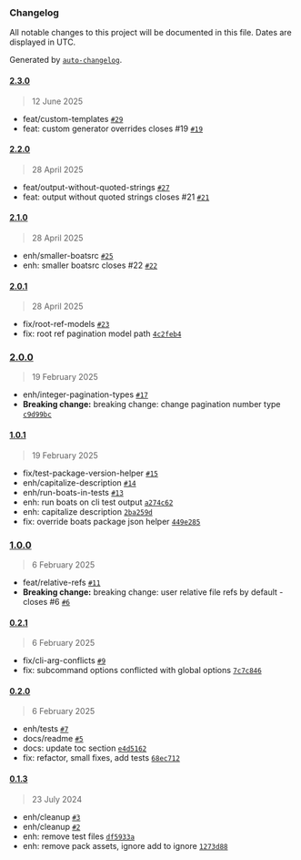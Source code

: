### Changelog

All notable changes to this project will be documented in this file. Dates are displayed in UTC.

Generated by [`auto-changelog`](https://github.com/CookPete/auto-changelog).

#### [2.3.0](https://github.com/acrontum/boats-cli/compare/2.2.0...2.3.0)

> 12 June 2025

- feat/custom-templates [`#29`](https://github.com/acrontum/boats-cli/pull/29)
- feat: custom generator overrides closes #19 [`#19`](https://github.com/acrontum/boats-cli/issues/19)

#### [2.2.0](https://github.com/acrontum/boats-cli/compare/2.1.0...2.2.0)

> 28 April 2025

- feat/output-without-quoted-strings [`#27`](https://github.com/acrontum/boats-cli/pull/27)
- feat: output without quoted strings closes #21 [`#21`](https://github.com/acrontum/boats-cli/issues/21)

#### [2.1.0](https://github.com/acrontum/boats-cli/compare/2.0.1...2.1.0)

> 28 April 2025

- enh/smaller-boatsrc [`#25`](https://github.com/acrontum/boats-cli/pull/25)
- enh: smaller boatsrc closes #22 [`#22`](https://github.com/acrontum/boats-cli/issues/22)

#### [2.0.1](https://github.com/acrontum/boats-cli/compare/2.0.0...2.0.1)

> 28 April 2025

- fix/root-ref-models [`#23`](https://github.com/acrontum/boats-cli/pull/23)
- fix: root ref pagination model path [`4c2feb4`](https://github.com/acrontum/boats-cli/commit/4c2feb4af267476f14817df2e6b34f0e689a8834)

### [2.0.0](https://github.com/acrontum/boats-cli/compare/1.0.1...2.0.0)

> 19 February 2025

- enh/integer-pagination-types [`#17`](https://github.com/acrontum/boats-cli/pull/17)
- **Breaking change:** breaking change: change pagination number type [`c9d99bc`](https://github.com/acrontum/boats-cli/commit/c9d99bc5b4e62cef5acc3fcc3a38247b495a2247)

#### [1.0.1](https://github.com/acrontum/boats-cli/compare/1.0.0...1.0.1)

> 19 February 2025

- fix/test-package-version-helper [`#15`](https://github.com/acrontum/boats-cli/pull/15)
- enh/capitalize-description [`#14`](https://github.com/acrontum/boats-cli/pull/14)
- enh/run-boats-in-tests [`#13`](https://github.com/acrontum/boats-cli/pull/13)
- enh: run boats on cli test output [`a274c62`](https://github.com/acrontum/boats-cli/commit/a274c623c20f1437b11555beee0e624b3553d695)
- enh: capitalize description [`2ba259d`](https://github.com/acrontum/boats-cli/commit/2ba259d0cf62d4f140aedf64d6f0eff8a14b9a33)
- fix: override boats package json helper [`449e285`](https://github.com/acrontum/boats-cli/commit/449e28547120da0d510601ef588e14e6e5a3862a)

### [1.0.0](https://github.com/acrontum/boats-cli/compare/0.2.1...1.0.0)

> 6 February 2025

- feat/relative-refs [`#11`](https://github.com/acrontum/boats-cli/pull/11)
- **Breaking change:** breaking change: user relative file refs by default - closes #6 [`#6`](https://github.com/acrontum/boats-cli/issues/6)

#### [0.2.1](https://github.com/acrontum/boats-cli/compare/0.2.0...0.2.1)

> 6 February 2025

- fix/cli-arg-conflicts [`#9`](https://github.com/acrontum/boats-cli/pull/9)
- fix: subcommand options conflicted with global options [`7c7c846`](https://github.com/acrontum/boats-cli/commit/7c7c84664a133a23411a118dcc169dec41d71d24)

#### [0.2.0](https://github.com/acrontum/boats-cli/compare/0.1.3...0.2.0)

> 6 February 2025

- enh/tests [`#7`](https://github.com/acrontum/boats-cli/pull/7)
- docs/readme [`#5`](https://github.com/acrontum/boats-cli/pull/5)
- docs: update toc section [`e4d5162`](https://github.com/acrontum/boats-cli/commit/e4d5162b9c40e4b8d44d962eaef29d889622511e)
- fix: refactor, small fixes, add tests [`68ec712`](https://github.com/acrontum/boats-cli/commit/68ec712f9c3bd65e3b94c90c42631d2c896fb857)

#### [0.1.3](https://github.com/acrontum/boats-cli/compare/0.1.2...0.1.3)

> 23 July 2024

- enh/cleanup [`#3`](https://github.com/acrontum/boats-cli/pull/3)
- enh/cleanup [`#2`](https://github.com/acrontum/boats-cli/pull/2)
- enh: remove test files [`df5933a`](https://github.com/acrontum/boats-cli/commit/df5933a93ade635d66d2e5557967021654e316c0)
- enh: remove pack assets, ignore add to ignore [`1273d88`](https://github.com/acrontum/boats-cli/commit/1273d883849e115d19be9756be35cf4400728107)
